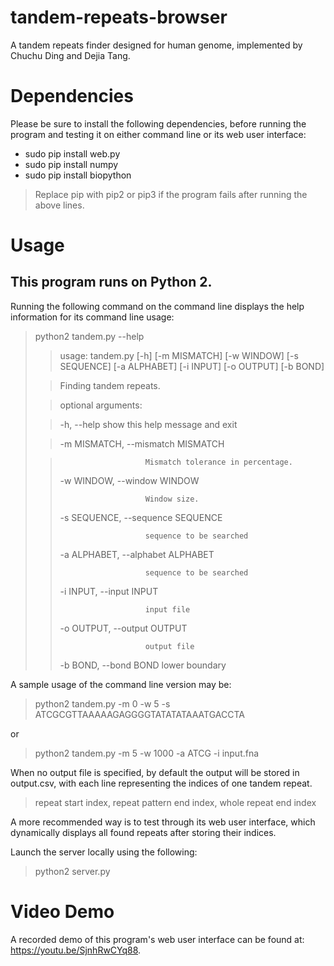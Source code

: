 # tandem-repeats-browser
A tandem repeats finder designed for human genome, implemented by Chuchu Ding and Dejia Tang.


# Dependencies
Please be sure to install the following dependencies, before running the program and testing it on either command line or its web user interface:
* sudo pip install web.py
* sudo pip install numpy
* sudo pip install biopython
> Replace pip with pip2 or pip3 if the program fails after running the above lines.


# Usage

## This program runs on Python 2.  
Running the following command on the command line displays the help information for its command line usage:

> python2 tandem.py --help
>
>>usage: tandem.py [-h] [-m MISMATCH] [-w WINDOW] [-s SEQUENCE] [-a ALPHABET] [-i INPUT] [-o OUTPUT] [-b BOND]
>
>>Finding tandem repeats.
>
>>optional arguments:
>
>>  -h, --help            show this help message and exit
>
>>  -m MISMATCH, --mismatch MISMATCH
>
>>                        Mismatch tolerance in percentage.
>>
>>  -w WINDOW, --window WINDOW
>>
>>                        Window size.
>>
>>  -s SEQUENCE, --sequence SEQUENCE
>>
>>                        sequence to be searched
>>
>>  -a ALPHABET, --alphabet ALPHABET
>>
>>                        sequence to be searched
>>
>>  -i INPUT, --input INPUT
>>
>>                        input file
>>
>>  -o OUTPUT, --output OUTPUT
>>
>>                        output file
>>
>>  -b BOND, --bond BOND  lower boundary

A sample usage of the command line version may be:

> python2 tandem.py -m 0 -w 5 -s ATCGCGTTAAAAAGAGGGGTATATATAAATGACCTA

or

> python2 tandem.py -m 5 -w 1000 -a ATCG -i input.fna

When no output file is specified, by default the output will be stored in output.csv, with each line representing the indices of one tandem repeat.

> repeat start index, repeat pattern end index, whole repeat end index

A more recommended way is to test through its web user interface, which dynamically displays all found repeats after storing their indices.

Launch the server locally using the following:

> python2 server.py



# Video Demo
A recorded demo of this program's web user interface can be found at: <https://youtu.be/SjnhRwCYq88>.

